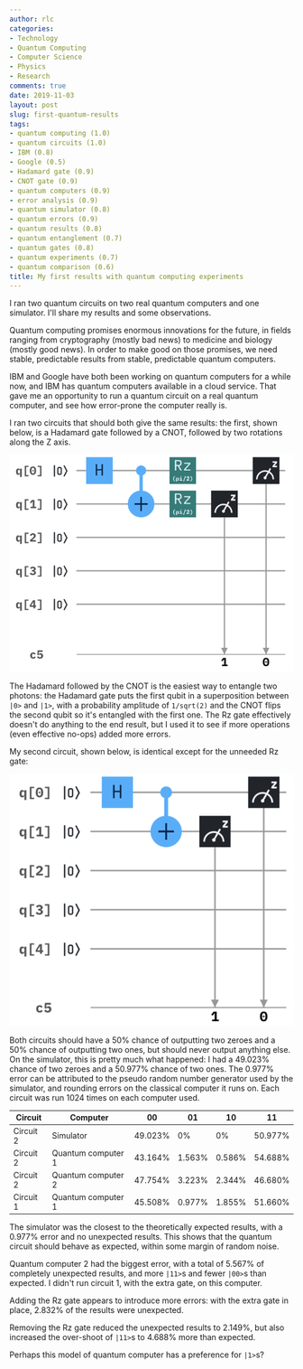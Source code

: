 ```yaml
---
author: rlc
categories:
- Technology
- Quantum Computing
- Computer Science
- Physics
- Research
comments: true
date: 2019-11-03
layout: post
slug: first-quantum-results
tags:
- quantum computing (1.0)
- quantum circuits (1.0)
- IBM (0.8)
- Google (0.5)
- Hadamard gate (0.9)
- CNOT gate (0.9)
- quantum computers (0.9)
- error analysis (0.9)
- quantum simulator (0.8)
- quantum errors (0.9)
- quantum results (0.8)
- quantum entanglement (0.7)
- quantum gates (0.8)
- quantum experiments (0.7)
- quantum comparison (0.6)
title: My first results with quantum computing experiments
---
```


I ran two quantum circuits on two real quantum computers and one simulator. I'll share my results and some observations.

<!--more-->

Quantum computing promises enormous innovations for the future, in fields ranging from cryptography (mostly bad news) to medicine and biology (mostly good news). In order to make good on those promises, we need stable, predictable results from stable, predictable quantum computers.

IBM and Google have both been working on quantum computers for a while now, and IBM has quantum computers available in a cloud service. That gave me an opportunity to run a quantum circuit on a real quantum computer, and see how error-prone the computer really is.

I ran two circuits that should both give the same results: the first, shown below, is a Hadamard gate followed by a CNOT, followed by two rotations along the Z axis.

![Figure 1: the first circuit](/assets/2019/11/circuit-1.png)

The Hadamard followed by the CNOT is the easiest way to entangle two photons: the Hadamard gate puts the first qubit in a superposition between `|0>` and `|1>`, with a probability amplitude of `1/sqrt(2)` and the CNOT flips the second qubit so it's entangled with the first one. The Rz gate effectively doesn't do anything to the end result, but I used it to see if more operations (even effective no-ops) added more errors.

My second circuit, shown below, is identical except for the unneeded Rz gate:

![Figure 2: the second circuit](/assets/2019/11/circuit-2.png)

Both circuits should have a 50% chance of outputting two zeroes and a 50% chance of outputting two ones, but should never output anything else. On the simulator, this is pretty much what happened: I had a 49.023% chance of two zeroes and a 50.977% chance of two ones. The 0.977% error can be attributed to the pseudo random number generator used by the simulator, and rounding errors on the classical computer it runs on. Each circuit was run 1024 times on each computer used.

| Circuit   | Computer           | 00      | 01     | 10     | 11      |
| --------- | ------------------ | ------- | ------ | ------ | ------- |
| Circuit 2 | Simulator          | 49.023% | 0%     | 0%     | 50.977% |
| Circuit 2 | Quantum computer 1 | 43.164% | 1.563% | 0.586% | 54.688% |
| Circuit 2 | Quantum computer 2 | 47.754% | 3.223% | 2.344% | 46.680% |
| Circuit 1 | Quantum computer 1 | 45.508% | 0.977% | 1.855% | 51.660% |

The simulator was the closest to the theoretically expected results, with a 0.977% error and no unexpected results. This shows that the quantum circuit should behave as expected, within some margin of random noise.

Quantum computer 2 had the biggest error, with a total of 5.567% of completely unexpected results, and more `|11>`s and fewer `|00>`s than expected. I didn't run circuit 1, with the extra gate, on this computer.

Adding the Rz gate appears to introduce more errors: with the extra gate in place, 2.832% of the results were unexpected.

Removing the Rz gate reduced the unexpected results to 2.149%, but also increased the over-shoot of `|11>`s to 4.688% more than expected.

Perhaps this model of quantum computer has a preference for `|1>`s?